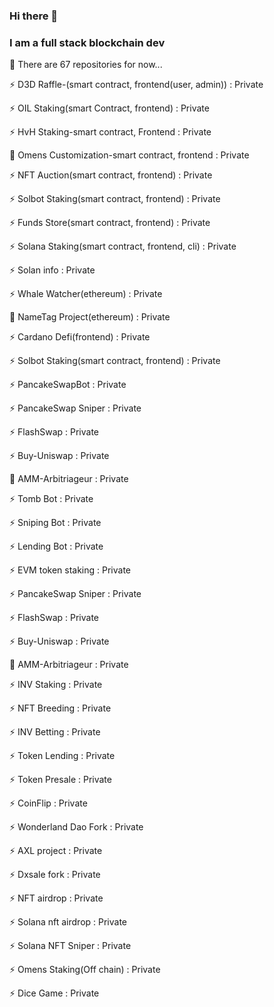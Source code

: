 ### Hi there 👋

### I am a full stack blockchain dev

🔭 There are 67 repositories for now...

⚡ D3D Raffle-(smart contract, frontend(user, admin)) : Private

⚡ OIL Staking(smart Contract, frontend) : Private

⚡ HvH Staking-smart contract, Frontend : Private

🌱 Omens Customization-smart contract, frontend : Private

⚡ NFT Auction(smart contract, frontend) : Private

⚡ Solbot Staking(smart contract, frontend) : Private

⚡ Funds Store(smart contract, frontend) : Private

⚡ Solana Staking(smart contract, frontend, cli) : Private

⚡ Solan info : Private

⚡ Whale Watcher(ethereum) : Private

🌱 NameTag Project(ethereum) : Private

⚡ Cardano Defi(frontend) : Private

⚡ Solbot Staking(smart contract, frontend) : Private

⚡ PancakeSwapBot : Private

⚡ PancakeSwap Sniper : Private

⚡ FlashSwap : Private

⚡ Buy-Uniswap : Private

🌱 AMM-Arbitriageur : Private

⚡ Tomb Bot : Private

⚡ Sniping Bot : Private

⚡ Lending Bot : Private

⚡ EVM token staking : Private

⚡ PancakeSwap Sniper : Private

⚡ FlashSwap : Private

⚡ Buy-Uniswap : Private

🌱 AMM-Arbitriageur : Private

⚡ INV Staking : Private

⚡ NFT Breeding : Private

⚡ INV Betting : Private

⚡ Token Lending : Private

⚡ Token Presale : Private

⚡ CoinFlip : Private

⚡ Wonderland Dao Fork : Private

⚡ AXL project : Private

⚡ Dxsale fork : Private

⚡ NFT airdrop : Private

⚡ Solana nft airdrop : Private

⚡ Solana NFT Sniper : Private

⚡ Omens Staking(Off chain) : Private

⚡ Dice Game : Private
<!--
**blockchainshifu/blockchainshifu** is a ✨ _special_ ✨ repository because its `README.md` (this file) appears on your GitHub profile.

Here are some ideas to get you started:

- 🔭 I’m currently working on ...
- 🌱 I’m currently learning ...
- 👯 I’m looking to collaborate on ...
- 🤔 I’m looking for help with ...
- 💬 Ask me about ...
- 📫 How to reach me: ...
- 😄 Pronouns: ...
- ⚡ Fun fact: ...
-->
